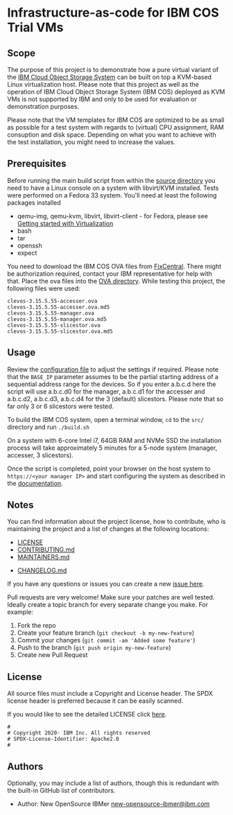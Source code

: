 <!-- This should be the location of the title of the repository, normally the short name -->
# Infrastructure-as-code for IBM COS Trial VMs

<!-- Build Status, is a great thing to have at the top of your repository, it shows that you take your CI/CD as first class citizens -->
<!-- [![Build Status](https://travis-ci.org/jjasghar/ibm-cloud-cli.svg?branch=master)](https://travis-ci.org/jjasghar/ibm-cloud-cli) -->

<!-- Not always needed, but a scope helps the user understand in a short sentance like below, why this repo exists -->
## Scope

The purpose of this project is to demonstrate how a pure virtual variant of the [IBM Cloud Object Storage System](https://www.ibm.com/support/knowledgecenter/en/STXNRM)
can be built on top a KVM-based Linux virtualization host. Please note that this project as well as the operation
of IBM Cloud Object Storage System (IBM COS) deployed as KVM VMs is not supported by IBM and only to be used for
evaluation or demonstration purposes.

Please note that the VM templates for IBM COS are optimized to be as small as possible for a test system with regards to
(virtual) CPU assignment, RAM consuption and disk space. Depending on what you want to achieve with the test installation,
you might need to increase the values.

## Prerequisites

Before running the main build script from within the [source directory](src/) you need to have a Linux console on a system with
libvirt/KVM installed. Tests were performed on a Fedora 33 system.
You'll need at least the following packages installed
* qemu-img, qemu-kvm, libvirt, libvirt-client - for Fedora, please see [Getting started with Virtualization](https://docs.fedoraproject.org/en-US/quick-docs/getting-started-with-virtualization/)
* bash
* tar
* openssh
* expect

You need to download the IBM COS OVA files from [FixCentral](https://www.ibm.com/support/fixcentral/).
There might be authorization required, contact your IBM representative for help with that.
Place the ova files into the [OVA directory](ova/).
While testing this project, the following files were used:
```
clevos-3.15.5.55-accesser.ova
clevos-3.15.5.55-accesser.ova.md5
clevos-3.15.5.55-manager.ova
clevos-3.15.5.55-manager.ova.md5
clevos-3.15.5.55-slicestor.ova
clevos-3.15.5.55-slicestor.ova.md5
```

<!-- A more detailed Usage or detailed explaination of the repository here -->
## Usage

Review the [configuration file](./config.sh) to adjust the settings if required.
Please note that the `BASE_IP` parameter assumes to be the partial starting address of a
sequential address range for the devices. So if you enter a.b.c.d here the script will use
a.b.c.d0 for the manager, a.b.c.d1 for the accesser and a.b.c.d2, a.b.c.d3, a.b.c.d4 for
the 3 (default) slicestors. Please note that so far only 3 or 6 slicestors were tested.

To build the IBM COS system, open a terminal window, `cd` to the `src/` directory and run `./build.sh`

On a system with 6-core Intel i7, 64GB RAM and NVMe SSD the installation process will take
approximately 5 minutes for a 5-node system (manager, accesser, 3 slicestors).

Once the script is completed, point your browser on the host system to
`https://<your manager IP>` and start configuring the system as described
in the [documentation](https://www.ibm.com/support/knowledgecenter/en/STXNRM_3.15.5/coss.doc/managerAdmin_c3a5ccleversafe5cadminmanager5cchapter2_entire.html).

<!-- A notes section is useful for anything that isn't covered in the Usage or Scope. Like what we have below. -->
## Notes

You can find information about the project license, how to contribute, who is maintaining the project
and a list of changes at the following locations:

* [LICENSE](LICENSE)
* [CONTRIBUTING.md](CONTRIBUTING.md)
* [MAINTAINERS.md](MAINTAINERS.md)
<!-- A Changelog allows you to track major changes and things that happen, https://github.com/github-changelog-generator/github-changelog-generator can help automate the process -->
* [CHANGELOG.md](CHANGELOG.md)

<!-- These are optional

The following are OPTIONAL, but strongly suggested to have in your repository. -->
<!--* [dco.yml](.github/dco.yml) - This enables DCO bot for you, please take a look https://github.com/probot/dco for more details.
* [travis.yml](.travis.yml) - This is a example `.travis.yml`, please take a look https://docs.travis-ci.com/user/tutorial/ for more details.

These may be copied into a new or existing project to make it easier for developers not on a project team to collaborate.-->


<!-- Questions can be useful but optional, this gives you a place to say, "This is how to contact this project maintainers or create PRs -->
If you have any questions or issues you can create a new [issue here][issues].

Pull requests are very welcome! Make sure your patches are well tested.
Ideally create a topic branch for every separate change you make. For
example:

1. Fork the repo
2. Create your feature branch (`git checkout -b my-new-feature`)
3. Commit your changes (`git commit -am 'Added some feature'`)
4. Push to the branch (`git push origin my-new-feature`)
5. Create new Pull Request

## License

All source files must include a Copyright and License header. The SPDX license header is 
preferred because it can be easily scanned.

If you would like to see the detailed LICENSE click [here](LICENSE).

```text
#
# Copyright 2020- IBM Inc. All rights reserved
# SPDX-License-Identifier: Apache2.0
#
```
## Authors

Optionally, you may include a list of authors, though this is redundant with the built-in
GitHub list of contributors.

- Author: New OpenSource IBMer <new-opensource-ibmer@ibm.com>

[issues]: https://github.com/hseipp/ibm-cos-vm-iac/issues/new
